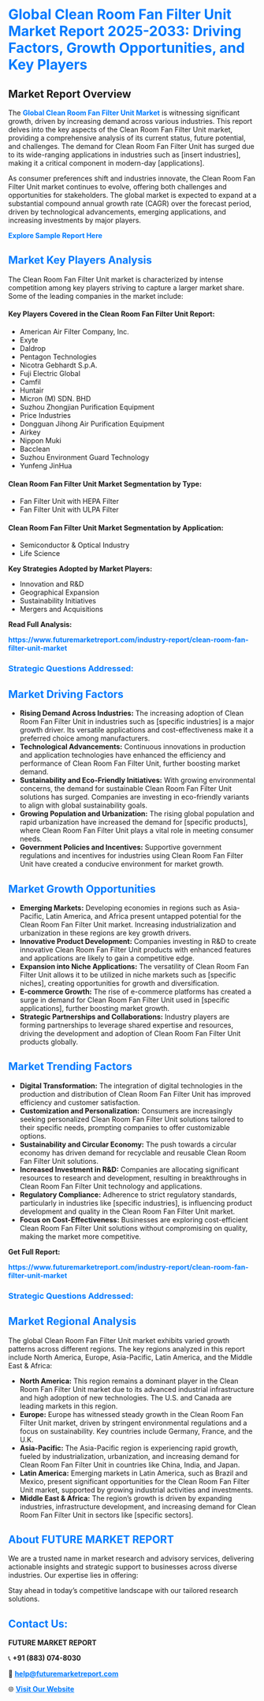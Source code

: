 <h1 style="color: #007BFF;">Global Clean Room Fan Filter Unit Market Report 2025-2033: Driving Factors, Growth Opportunities, and Key Players</h1>

<section id="overview">
<h2>Market Report Overview</h2>
<p>The <a href="https://www.futuremarketreport.com/industry-report/clean-room-fan-filter-unit-market" style="color: #007BFF; text-decoration: none;"><strong>Global Clean Room Fan Filter Unit Market</strong></a> is witnessing significant growth, driven by increasing demand across various industries. This report delves into the key aspects of the Clean Room Fan Filter Unit market, providing a comprehensive analysis of its current status, future potential, and challenges. The demand for Clean Room Fan Filter Unit has surged due to its wide-ranging applications in industries such as [insert industries], making it a critical component in modern-day [applications].</p>
<p>As consumer preferences shift and industries innovate, the Clean Room Fan Filter Unit market continues to evolve, offering both challenges and opportunities for stakeholders. The global market is expected to expand at a substantial compound annual growth rate (CAGR) over the forecast period, driven by technological advancements, emerging applications, and increasing investments by major players.</p>
</section>

<section id="overview">
<p><a href="https://www.futuremarketreport.com/request-sample/reportId=43025" style="color: #007BFF; text-decoration: none;"><strong>Explore Sample Report Here</strong></a></p>
</section>

<section id="key-players">
<h2 style="color: #007BFF;">Market Key Players Analysis</h2>
<p>The Clean Room Fan Filter Unit market is characterized by intense competition among key players striving to capture a larger market share. Some of the leading companies in the market include:</p>
<h4>Key Players Covered in the Clean Room Fan Filter Unit Report:</h4>
<ul><li>American Air Filter Company, Inc.</li><li>Exyte</li><li>Daldrop</li><li>Pentagon Technologies</li><li>Nicotra Gebhardt S.p.A.</li><li>Fuji Electric Global</li><li>Camfil</li><li>Huntair</li><li>Micron (M) SDN. BHD</li><li>Suzhou Zhongjian Purification Equipment</li><li>Price Industries</li><li>Dongguan Jihong Air Purification Equipment</li><li>Airkey</li><li>Nippon Muki</li><li>Bacclean</li><li>Suzhou Environment Guard Technology</li><li>Yunfeng JinHua</li></ul>
<h4>Clean Room Fan Filter Unit Market Segmentation by Type:</h4>
<ul><li>Fan Filter Unit with HEPA Filter</li><li>Fan Filter Unit with ULPA Filter</li></ul>

<h4>Clean Room Fan Filter Unit Market Segmentation by Application:</h4>
<ul><li>Semiconductor &amp; Optical Industry</li><li>Life Science</li></ul>
<p><strong>Key Strategies Adopted by Market Players:</strong></p>
<ul>
<li>Innovation and R&D</li>
<li>Geographical Expansion</li>
<li>Sustainability Initiatives</li>
<li>Mergers and Acquisitions</li>
</ul>
</section>

<section>
<p><strong>Read Full Analysis: </strong></p><a href="https://www.futuremarketreport.com/industry-report/clean-room-fan-filter-unit-market" style="color: #007BFF; text-decoration: none;"><strong>https://www.futuremarketreport.com/industry-report/clean-room-fan-filter-unit-market</strong></a>
<h3 style="color: #007BFF;">Strategic Questions Addressed:</h3>
</section>

<section id="driving-factors">
<h2 style="color: #007BFF;">Market Driving Factors</h2>
<ul>
<li><strong>Rising Demand Across Industries:</strong> The increasing adoption of Clean Room Fan Filter Unit in industries such as [specific industries] is a major growth driver. Its versatile applications and cost-effectiveness make it a preferred choice among manufacturers.</li>
<li><strong>Technological Advancements:</strong> Continuous innovations in production and application technologies have enhanced the efficiency and performance of Clean Room Fan Filter Unit, further boosting market demand.</li>
<li><strong>Sustainability and Eco-Friendly Initiatives:</strong> With growing environmental concerns, the demand for sustainable Clean Room Fan Filter Unit solutions has surged. Companies are investing in eco-friendly variants to align with global sustainability goals.</li>
<li><strong>Growing Population and Urbanization:</strong> The rising global population and rapid urbanization have increased the demand for [specific products], where Clean Room Fan Filter Unit plays a vital role in meeting consumer needs.</li>
<li><strong>Government Policies and Incentives:</strong> Supportive government regulations and incentives for industries using Clean Room Fan Filter Unit have created a conducive environment for market growth.</li>
</ul>
</section>

<section id="growth-opportunities">
<h2 style="color: #007BFF;">Market Growth Opportunities</h2>
<ul>
<li><strong>Emerging Markets:</strong> Developing economies in regions such as Asia-Pacific, Latin America, and Africa present untapped potential for the Clean Room Fan Filter Unit market. Increasing industrialization and urbanization in these regions are key growth drivers.</li>
<li><strong>Innovative Product Development:</strong> Companies investing in R&D to create innovative Clean Room Fan Filter Unit products with enhanced features and applications are likely to gain a competitive edge.</li>
<li><strong>Expansion into Niche Applications:</strong> The versatility of Clean Room Fan Filter Unit allows it to be utilized in niche markets such as [specific niches], creating opportunities for growth and diversification.</li>
<li><strong>E-commerce Growth:</strong> The rise of e-commerce platforms has created a surge in demand for Clean Room Fan Filter Unit used in [specific applications], further boosting market growth.</li>
<li><strong>Strategic Partnerships and Collaborations:</strong> Industry players are forming partnerships to leverage shared expertise and resources, driving the development and adoption of Clean Room Fan Filter Unit products globally.</li>
</ul>
</section>

<section id="trending-factors">
<h2 style="color: #007BFF;">Market Trending Factors</h2>
<ul>
<li><strong>Digital Transformation:</strong> The integration of digital technologies in the production and distribution of Clean Room Fan Filter Unit has improved efficiency and customer satisfaction.</li>
<li><strong>Customization and Personalization:</strong> Consumers are increasingly seeking personalized Clean Room Fan Filter Unit solutions tailored to their specific needs, prompting companies to offer customizable options.</li>
<li><strong>Sustainability and Circular Economy:</strong> The push towards a circular economy has driven demand for recyclable and reusable Clean Room Fan Filter Unit solutions.</li>
<li><strong>Increased Investment in R&D:</strong> Companies are allocating significant resources to research and development, resulting in breakthroughs in Clean Room Fan Filter Unit technology and applications.</li>
<li><strong>Regulatory Compliance:</strong> Adherence to strict regulatory standards, particularly in industries like [specific industries], is influencing product development and quality in the Clean Room Fan Filter Unit market.</li>
<li><strong>Focus on Cost-Effectiveness:</strong> Businesses are exploring cost-efficient Clean Room Fan Filter Unit solutions without compromising on quality, making the market more competitive.</li>
</ul>
</section>

<section>
<p><strong>Get Full Report: </strong></p><a href="https://www.futuremarketreport.com/industry-report/clean-room-fan-filter-unit-market" style="color: #007BFF; text-decoration: none;"><strong>https://www.futuremarketreport.com/industry-report/clean-room-fan-filter-unit-market</strong></a>
<h3 style="color: #007BFF;">Strategic Questions Addressed:</h3>
</section>


<section id="regional-analysis">
<h2 style="color: #007BFF;">Market Regional Analysis</h2>
<p>The global Clean Room Fan Filter Unit market exhibits varied growth patterns across different regions. The key regions analyzed in this report include North America, Europe, Asia-Pacific, Latin America, and the Middle East & Africa:</p>
<ul>
<li><strong>North America:</strong> This region remains a dominant player in the Clean Room Fan Filter Unit market due to its advanced industrial infrastructure and high adoption of new technologies. The U.S. and Canada are leading markets in this region.</li>
<li><strong>Europe:</strong> Europe has witnessed steady growth in the Clean Room Fan Filter Unit market, driven by stringent environmental regulations and a focus on sustainability. Key countries include Germany, France, and the U.K.</li>
<li><strong>Asia-Pacific:</strong> The Asia-Pacific region is experiencing rapid growth, fueled by industrialization, urbanization, and increasing demand for Clean Room Fan Filter Unit in countries like China, India, and Japan.</li>
<li><strong>Latin America:</strong> Emerging markets in Latin America, such as Brazil and Mexico, present significant opportunities for the Clean Room Fan Filter Unit market, supported by growing industrial activities and investments.</li>
<li><strong>Middle East & Africa:</strong> The region’s growth is driven by expanding industries, infrastructure development, and increasing demand for Clean Room Fan Filter Unit in sectors like [specific sectors].</li>
</ul>
</section>

<footer>
<h2 style="color: #007BFF;">About FUTURE MARKET REPORT</h2>
<p>We are a trusted name in market research and advisory services, delivering actionable insights and strategic support to businesses across diverse industries. Our expertise lies in offering:</p>

<p>Stay ahead in today’s competitive landscape with our tailored research solutions.</p>

<h2 style="color: #007BFF;">Contact Us:</h2>
<p><strong>FUTURE MARKET REPORT</strong></p>
<p>📞 <strong>+91 (883) 074-8030</strong></p>
<p>📧 <strong><a href="mailto:help@futuremarketreport.com" style="color: #007BFF;">help@futuremarketreport.com</a></strong></p>
<p>🌐 <strong><a href="https://www.futuremarketreport.com/" style="color: #007BFF;">Visit Our Website</a></strong></p>
</footer>
